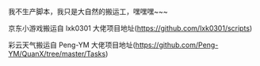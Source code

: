 我不生产脚本，我只是大自然的搬运工，嘿嘿嘿~~~

京东小游戏搬运自 lxk0301 大佬项目地址(https://github.com/lxk0301/scripts)

彩云天气搬运自 Peng-YM 大佬项目地址(https://github.com/Peng-YM/QuanX/tree/master/Tasks)

